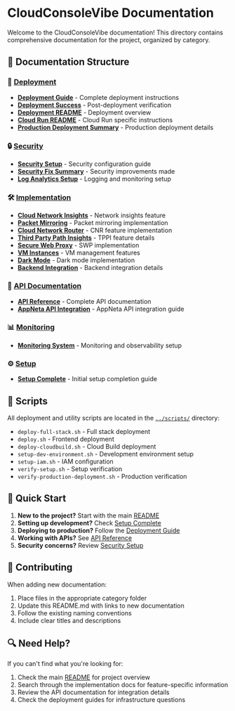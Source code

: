# CloudConsoleVibe Documentation

Welcome to the CloudConsoleVibe documentation! This directory contains comprehensive documentation for the project, organized by category.

## 📁 Documentation Structure

### 🚀 [Deployment](./deployment/)
- **[Deployment Guide](./deployment/DEPLOYMENT_GUIDE.md)** - Complete deployment instructions
- **[Deployment Success](./deployment/DEPLOYMENT_SUCCESS.md)** - Post-deployment verification
- **[Deployment README](./deployment/DEPLOYMENT_README.md)** - Deployment overview
- **[Cloud Run README](./deployment/README-CLOUDRUN.md)** - Cloud Run specific instructions
- **[Production Deployment Summary](./deployment/PRODUCTION_DEPLOYMENT_SUMMARY.md)** - Production deployment details

### 🔒 [Security](./security/)
- **[Security Setup](./security/SECURITY_SETUP.md)** - Security configuration guide
- **[Security Fix Summary](./security/SECURITY_FIX_SUMMARY.md)** - Security improvements made
- **[Log Analytics Setup](./security/LOG_ANALYTICS_SETUP.md)** - Logging and monitoring setup

### 🛠️ [Implementation](./implementation/)
- **[Cloud Network Insights](./implementation/CLOUD_NETWORK_INSIGHTS_IMPLEMENTATION.md)** - Network insights feature
- **[Packet Mirroring](./implementation/PACKET_MIRRORING_IMPLEMENTATION.md)** - Packet mirroring implementation
- **[Cloud Network Router](./implementation/CNR_IMPLEMENTATION.md)** - CNR feature implementation
- **[Third Party Path Insights](./implementation/TPPI_IMPLEMENTATION.md)** - TPPI feature details
- **[Secure Web Proxy](./implementation/SWP_IMPLEMENTATION_SUMMARY.md)** - SWP implementation
- **[VM Instances](./implementation/VM_INSTANCES_IMPLEMENTATION_SUMMARY.md)** - VM management features
- **[Dark Mode](./implementation/DARK_MODE_IMPLEMENTATION.md)** - Dark mode implementation
- **[Backend Integration](./implementation/BACKEND_INTEGRATION_COMPLETE.md)** - Backend integration details

### 🔌 [API Documentation](./api/)
- **[API Reference](./api/API_REFERENCE.md)** - Complete API documentation
- **[AppNeta API Integration](./api/APPNETA_API_INTEGRATION.md)** - AppNeta API integration guide

### 📊 [Monitoring](./monitoring/)
- **[Monitoring System](./monitoring/MONITORING_SYSTEM_README.md)** - Monitoring and observability setup

### ⚙️ [Setup](./setup/)
- **[Setup Complete](./setup/SETUP_COMPLETE.md)** - Initial setup completion guide

## 🔧 Scripts

All deployment and utility scripts are located in the [`../scripts/`](../scripts/) directory:

- `deploy-full-stack.sh` - Full stack deployment
- `deploy.sh` - Frontend deployment
- `deploy-cloudbuild.sh` - Cloud Build deployment
- `setup-dev-environment.sh` - Development environment setup
- `setup-iam.sh` - IAM configuration
- `verify-setup.sh` - Setup verification
- `verify-production-deployment.sh` - Production verification

## 🚀 Quick Start

1. **New to the project?** Start with the main [README](../README.md)
2. **Setting up development?** Check [Setup Complete](./setup/SETUP_COMPLETE.md)
3. **Deploying to production?** Follow the [Deployment Guide](./deployment/DEPLOYMENT_GUIDE.md)
4. **Working with APIs?** See [API Reference](./api/API_REFERENCE.md)
5. **Security concerns?** Review [Security Setup](./security/SECURITY_SETUP.md)

## 📝 Contributing

When adding new documentation:
1. Place files in the appropriate category folder
2. Update this README.md with links to new documentation
3. Follow the existing naming conventions
4. Include clear titles and descriptions

## 🔍 Need Help?

If you can't find what you're looking for:
1. Check the main [README](../README.md) for project overview
2. Search through the implementation docs for feature-specific information
3. Review the API documentation for integration details
4. Check the deployment guides for infrastructure questions 